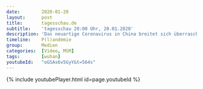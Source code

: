 ```yaml
---
date:        2020-01-20
layout:      post
title:       tagesschau.de
subtitle:    'tagesschau 20:00 Uhr, 20.01.2020'
description: 'Das neuartige Coronavirus in China breitet sich überraschend schnell aus. Mehr als 200 Menschen sind offiziellen Angaben zufolge bereits an einem Lungenleiden erkrankt, das durch den Erreger ausgelöst wird. Inzwischen haben auch drei Nachbarländer Infektionen gemeldet. Die Weltgesundheitsorganisation berief ein Expertengremium ein, das unter anderem mögliche Maßnahmen empfehlen soll. Chinesischen Forschern zufolge überträgt sich das Virus auch von Mensch zu Mensch.'
timeline:    P(l)andemie
group:       Medien
categories:  [Video, MSM]
tags:        [wuhan]
youtubeId:   "oGSAs6v5GyY&t=564s"
---
```

{% include youtubePlayer.html id=page.youtubeId %}

